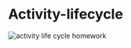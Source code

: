 # Activity-lifecycle

![activity life cycle homework](https://user-images.githubusercontent.com/77341562/145587041-ae6e4f2b-4ec5-4996-b20d-f75caa1f88b6.gif)
